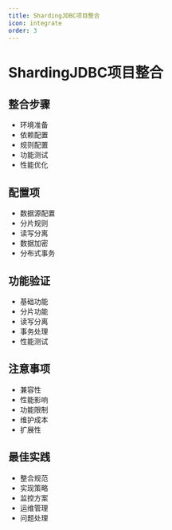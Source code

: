 ```yaml
---
title: ShardingJDBC项目整合
icon: integrate
order: 3
---
```


# ShardingJDBC项目整合

## 整合步骤
- 环境准备
- 依赖配置
- 规则配置
- 功能测试
- 性能优化

## 配置项
- 数据源配置
- 分片规则
- 读写分离
- 数据加密
- 分布式事务

## 功能验证
- 基础功能
- 分片功能
- 读写分离
- 事务处理
- 性能测试

## 注意事项
- 兼容性
- 性能影响
- 功能限制
- 维护成本
- 扩展性

## 最佳实践
- 整合规范
- 实现策略
- 监控方案
- 运维管理
- 问题处理
